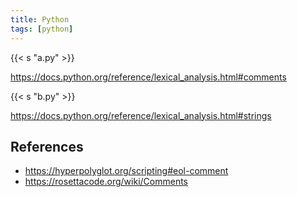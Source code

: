 ```yaml
---
title: Python
tags: [python]
---
```


{{< s "a.py" >}}

<https://docs.python.org/reference/lexical_analysis.html#comments>

{{< s "b.py" >}}

<https://docs.python.org/reference/lexical_analysis.html#strings>

## References

- <https://hyperpolyglot.org/scripting#eol-comment>
- <https://rosettacode.org/wiki/Comments>
